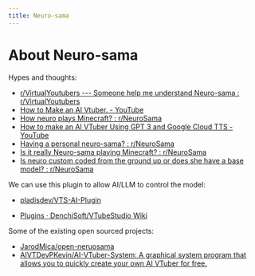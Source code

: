 ```yaml
---
title: Neuro-sama
---
```


# About Neuro-sama

Hypes and thoughts:

- [r/VirtualYoutubers --- Someone help me understand Neuro-sama : r/VirtualYoutubers](https://www.reddit.com/r/VirtualYoutubers/comments/1gi5ra0/someone_help_me_understand_neurosama/)
- [How to Make an AI Vtuber. - YouTube](https://www.youtube.com/watch?v=WZ9JqlxQ6iQ)
- [How neuro plays Minecraft? : r/NeuroSama](https://www.reddit.com/r/NeuroSama/comments/1hi8seg/how_neuro_plays_minecraft/)
- [How to make an AI VTuber Using GPT 3 and Google Cloud TTS - YouTube](https://www.youtube.com/watch?v=EXICATDyYWI)
- [Having a personal neuro-sama? : r/NeuroSama](https://www.reddit.com/r/NeuroSama/comments/1ix5uip/having_a_personal_neurosama/)
- [Is it really Neuro-sama playing Minecraft? : r/NeuroSama](https://www.reddit.com/r/NeuroSama/comments/1ifhv0f/is_it_really_neurosama_playing_minecraft/)
- [Is neuro custom coded from the ground up or does she have a base model? : r/NeuroSama](https://www.reddit.com/r/NeuroSama/comments/19481ow/is_neuro_custom_coded_from_the_ground_up_or_does/)

We can use this plugin to allow AI/LLM to control the model:

- [pladisdev/VTS-AI-Plugin](https://github.com/pladisdev/VTS-AI-Plugin)

- [Plugins · DenchiSoft/VTubeStudio Wiki](https://github.com/DenchiSoft/VTubeStudio/wiki/Plugins)

Some of the existing open sourced projects:

- [JarodMica/open-neruosama](https://github.com/JarodMica/open-neruosama/tree/master)
- [AIVTDevPKevin/AI-VTuber-System: A graphical system program that allows you to quickly create your own AI VTuber for free.](https://github.com/AIVTDevPKevin/AI-VTuber-System)

